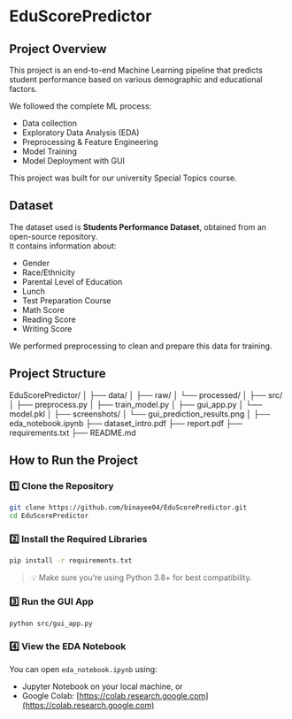 # EduScorePredictor
## Project Overview

This project is an end-to-end Machine Learning pipeline that predicts student performance based on various demographic and educational factors.

We followed the complete ML process:
- Data collection
- Exploratory Data Analysis (EDA)
- Preprocessing & Feature Engineering
- Model Training
- Model Deployment with GUI

This project was built for our university Special Topics course.

## Dataset

The dataset used is **Students Performance Dataset**, obtained from an open-source repository.  
It contains information about:
- Gender
- Race/Ethnicity
- Parental Level of Education
- Lunch
- Test Preparation Course
- Math Score
- Reading Score
- Writing Score

We performed preprocessing to clean and prepare this data for training.

## Project Structure
EduScorePredictor/
│
├── data/
│ ├── raw/
│ └── processed/
│
├── src/
│ ├── preprocess.py
│ ├── train_model.py
│ ├── gui_app.py
│ └── model.pkl
│
├── screenshots/
│ └── gui_prediction_results.png
│
├── eda_notebook.ipynb
├── dataset_intro.pdf
├── report.pdf
├── requirements.txt
├── README.md

## How to Run the Project

### 1️⃣ Clone the Repository

```bash
git clone https://github.com/binayee04/EduScorePredictor.git
cd EduScorePredictor
```

### 2️⃣ Install the Required Libraries

```bash
pip install -r requirements.txt
```

> 💡 Make sure you’re using Python 3.8+ for best compatibility.

### 3️⃣ Run the GUI App

```bash
python src/gui_app.py
```

### 4️⃣ View the EDA Notebook

You can open `eda_notebook.ipynb` using:

- Jupyter Notebook on your local machine, or  
- Google Colab: [https://colab.research.google.com](https://colab.research.google.com)




